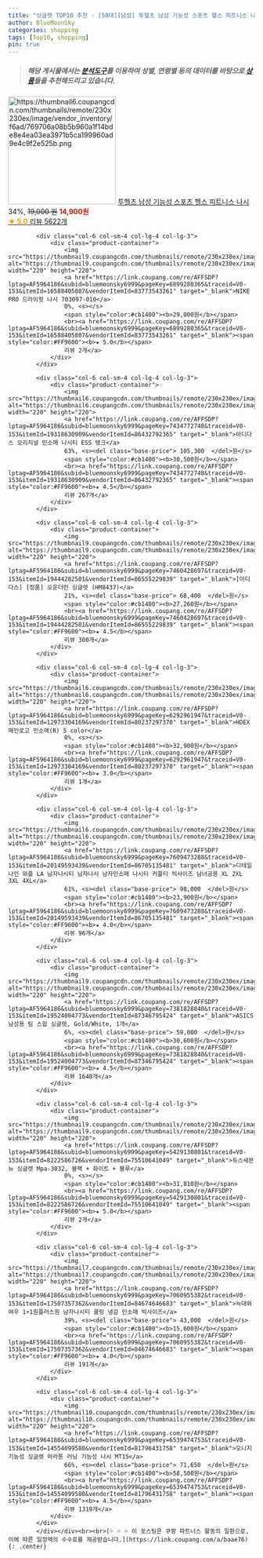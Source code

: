 ```yaml
---
title: "싱글렛 TOP10 추천 - [50대][남성] 투헬츠 남성 기능성 스포츠 헬스 피트니스 나시"
author: BlueMoonSky
categories: shopping
tags: [Top10, shopping]
pin: true
---
```


> ##### 해당 게시물에서는 [**분석도구**](https://itemscout.io/)를 이용하여 **성별**, **연령별** 등의 데이터를 바탕으로 [**상품**](https://link.coupang.com/a/baae76)들을 추천해드리고 있습니다.
<div class="container"><div class="row">
            <div class="col-6 col-sm-4 col-lg-4 col-lg-3">
                <div class="product-container">
                    <img src="https://thumbnail6.coupangcdn.com/thumbnails/remote/230x230ex/image/vendor_inventory/f6ad/769706a08b5b960a1f14bde8e4ea03ea3971b5ca199960ad9e4c9f2e525b.png" alt="https://thumbnail6.coupangcdn.com/thumbnails/remote/230x230ex/image/vendor_inventory/f6ad/769706a08b5b960a1f14bde8e4ea03ea3971b5ca199960ad9e4c9f2e525b.png" width="220" height="220">
                    <a href="https://link.coupang.com/re/AFFSDP?lptag=AF5964186&subid=bluemoonsky6999&pageKey=7381820341&traceid=V0-153&itemId=19065580438&vendorItemId=86188385313" target="_blank">투헬츠 남성 기능성 스포츠 헬스 피트니스 나시</a>
                    34%, <s><del class="base-price"> 19,000  </del>원</s> 
                    <span style="color:#cb1400"><b>14,900원</b></span>
                    <br><a href="https://link.coupang.com/re/AFFSDP?lptag=AF5964186&subid=bluemoonsky6999&pageKey=7381820341&traceid=V0-153&itemId=19065580438&vendorItemId=86188385313" target="_blank"><span style="color:#FF9600"><b>★ 5.0</b></span>
                    리뷰 5622개</a>
                </div>
            </div>
            
            <div class="col-6 col-sm-4 col-lg-4 col-lg-3">
                <div class="product-container">
                    <img src="https://thumbnail9.coupangcdn.com/thumbnails/remote/230x230ex/image/vendor_inventory/dccb/a4d8349b2026a874d0f3c94f754609369b9a753be88f2b3ba75d9de175bb.jpg" alt="https://thumbnail9.coupangcdn.com/thumbnails/remote/230x230ex/image/vendor_inventory/dccb/a4d8349b2026a874d0f3c94f754609369b9a753be88f2b3ba75d9de175bb.jpg" width="220" height="220">
                    <a href="https://link.coupang.com/re/AFFSDP?lptag=AF5964186&subid=bluemoonsky6999&pageKey=6899280365&traceid=V0-153&itemId=16588405807&vendorItemId=83773543261" target="_blank">NIKE PRO 드라이핏 나시 703097-010</a>
                    0%, <s></s> 
                    <span style="color:#cb1400"><b>29,000원</b></span>
                    <br><a href="https://link.coupang.com/re/AFFSDP?lptag=AF5964186&subid=bluemoonsky6999&pageKey=6899280365&traceid=V0-153&itemId=16588405807&vendorItemId=83773543261" target="_blank"><span style="color:#FF9600"><b>★ 5.0</b></span>
                    리뷰 2개</a>
                </div>
            </div>
            
            <div class="col-6 col-sm-4 col-lg-4 col-lg-3">
                <div class="product-container">
                    <img src="https://thumbnail6.coupangcdn.com/thumbnails/remote/230x230ex/image/vendor_inventory/0f28/0b9fdb944e3d32d6c4a62914461ac962234d863303e511d2e2bdef1066fb.jpg" alt="https://thumbnail6.coupangcdn.com/thumbnails/remote/230x230ex/image/vendor_inventory/0f28/0b9fdb944e3d32d6c4a62914461ac962234d863303e511d2e2bdef1066fb.jpg" width="220" height="220">
                    <a href="https://link.coupang.com/re/AFFSDP?lptag=AF5964186&subid=bluemoonsky6999&pageKey=7434772748&traceid=V0-153&itemId=19318630909&vendorItemId=86432792365" target="_blank">아디다스 오리지널 민소매 나시티 ESS 탱크</a>
                    63%, <s><del class="base-price"> 105,300  </del>원</s> 
                    <span style="color:#cb1400"><b>30,500원</b></span>
                    <br><a href="https://link.coupang.com/re/AFFSDP?lptag=AF5964186&subid=bluemoonsky6999&pageKey=7434772748&traceid=V0-153&itemId=19318630909&vendorItemId=86432792365" target="_blank"><span style="color:#FF9600"><b>★ 4.5</b></span>
                    리뷰 267개</a>
                </div>
            </div>
            
            <div class="col-6 col-sm-4 col-lg-4 col-lg-3">
                <div class="product-container">
                    <img src="https://thumbnail9.coupangcdn.com/thumbnails/remote/230x230ex/image/vendor_inventory/e2e1/1d907a97cc7c1c18fcee214053885139fea6065b1af2bde68243bde3bc27.jpg" alt="https://thumbnail9.coupangcdn.com/thumbnails/remote/230x230ex/image/vendor_inventory/e2e1/1d907a97cc7c1c18fcee214053885139fea6065b1af2bde68243bde3bc27.jpg" width="220" height="220">
                    <a href="https://link.coupang.com/re/AFFSDP?lptag=AF5964186&subid=bluemoonsky6999&pageKey=7460428697&traceid=V0-153&itemId=19444282501&vendorItemId=86555229839" target="_blank">[아디다스] [정품] 오운더런 싱글렛 (HM8437)</a>
                    21%, <s><del class="base-price"> 68,400  </del>원</s> 
                    <span style="color:#cb1400"><b>27,260원</b></span>
                    <br><a href="https://link.coupang.com/re/AFFSDP?lptag=AF5964186&subid=bluemoonsky6999&pageKey=7460428697&traceid=V0-153&itemId=19444282501&vendorItemId=86555229839" target="_blank"><span style="color:#FF9600"><b>★ 4.5</b></span>
                    리뷰 300개</a>
                </div>
            </div>
            
            <div class="col-6 col-sm-4 col-lg-4 col-lg-3">
                <div class="product-container">
                    <img src="https://thumbnail6.coupangcdn.com/thumbnails/remote/230x230ex/image/vendor_inventory/906b/037acaf7fa0509af751d12d37f1b1c8d075722a370d080b863db3b2b739a.png" alt="https://thumbnail6.coupangcdn.com/thumbnails/remote/230x230ex/image/vendor_inventory/906b/037acaf7fa0509af751d12d37f1b1c8d075722a370d080b863db3b2b739a.png" width="220" height="220">
                    <a href="https://link.coupang.com/re/AFFSDP?lptag=AF5964186&subid=bluemoonsky6999&pageKey=6292961947&traceid=V0-153&itemId=12973304169&vendorItemId=80237297370" target="_blank">HDEX 메인로고 민소매(R) 5 color</a>
                    0%, <s></s> 
                    <span style="color:#cb1400"><b>32,900원</b></span>
                    <br><a href="https://link.coupang.com/re/AFFSDP?lptag=AF5964186&subid=bluemoonsky6999&pageKey=6292961947&traceid=V0-153&itemId=12973304169&vendorItemId=80237297370" target="_blank"><span style="color:#FF9600"><b>★ 3.0</b></span>
                    리뷰 1개</a>
                </div>
            </div>
            
            <div class="col-6 col-sm-4 col-lg-4 col-lg-3">
                <div class="product-container">
                    <img src="https://thumbnail6.coupangcdn.com/thumbnails/remote/230x230ex/image/vendor_inventory/41c3/05d520efd5f74208d6fa85224a6aa367651d192de0a9f4a99c2c97a11475.jpg" alt="https://thumbnail6.coupangcdn.com/thumbnails/remote/230x230ex/image/vendor_inventory/41c3/05d520efd5f74208d6fa85224a6aa367651d192de0a9f4a99c2c97a11475.jpg" width="220" height="220">
                    <a href="https://link.coupang.com/re/AFFSDP?lptag=AF5964186&subid=bluemoonsky6999&pageKey=7609473288&traceid=V0-153&itemId=20149593439&vendorItemId=86705135481" target="_blank">디테일나인 와플 LA 남자나시티 남자나시 남자민소매 나시티 커플티 빅사이즈 남녀공용 XL 2XL 3XL 4XL</a>
                    61%, <s><del class="base-price"> 98,000  </del>원</s> 
                    <span style="color:#cb1400"><b>23,900원</b></span>
                    <br><a href="https://link.coupang.com/re/AFFSDP?lptag=AF5964186&subid=bluemoonsky6999&pageKey=7609473288&traceid=V0-153&itemId=20149593439&vendorItemId=86705135481" target="_blank"><span style="color:#FF9600"><b>★ 4.0</b></span>
                    리뷰 96개</a>
                </div>
            </div>
            
            <div class="col-6 col-sm-4 col-lg-4 col-lg-3">
                <div class="product-container">
                    <img src="https://thumbnail9.coupangcdn.com/thumbnails/remote/230x230ex/image/vendor_inventory/a540/e166044d6e7d02f778fb80d73449855d5b6afdf1524ed70d94feea583039.jpg" alt="https://thumbnail9.coupangcdn.com/thumbnails/remote/230x230ex/image/vendor_inventory/a540/e166044d6e7d02f778fb80d73449855d5b6afdf1524ed70d94feea583039.jpg" width="220" height="220">
                    <a href="https://link.coupang.com/re/AFFSDP?lptag=AF5964186&subid=bluemoonsky6999&pageKey=7381828840&traceid=V0-153&itemId=19524004773&vendorItemId=87346795424" target="_blank">ASICS 남성용 팀 스윕 싱글렛, Gold/White, 1개</a>
                    6%, <s><del class="base-price"> 59,000  </del>원</s> 
                    <span style="color:#cb1400"><b>30,600원</b></span>
                    <br><a href="https://link.coupang.com/re/AFFSDP?lptag=AF5964186&subid=bluemoonsky6999&pageKey=7381828840&traceid=V0-153&itemId=19524004773&vendorItemId=87346795424" target="_blank"><span style="color:#FF9600"><b>★ 4.5</b></span>
                    리뷰 1648개</a>
                </div>
            </div>
            
            <div class="col-6 col-sm-4 col-lg-4 col-lg-3">
                <div class="product-container">
                    <img src="https://thumbnail9.coupangcdn.com/thumbnails/remote/230x230ex/image/rs_quotation_api/rv9z8ynj/db68581314b44cb399447c97f871e1c2.jpg" alt="https://thumbnail9.coupangcdn.com/thumbnails/remote/230x230ex/image/rs_quotation_api/rv9z8ynj/db68581314b44cb399447c97f871e1c2.jpg" width="220" height="220">
                    <a href="https://link.coupang.com/re/AFFSDP?lptag=AF5964186&subid=bluemoonsky6999&pageKey=5429130801&traceid=V0-153&itemId=8222586726&vendorItemId=75510641049" target="_blank">듀스세븐 뉴 싱글렛 Mpa-3032, 블랙 + 화이트 + 블루</a>
                    0%, <s></s> 
                    <span style="color:#cb1400"><b>31,810원</b></span>
                    <br><a href="https://link.coupang.com/re/AFFSDP?lptag=AF5964186&subid=bluemoonsky6999&pageKey=5429130801&traceid=V0-153&itemId=8222586726&vendorItemId=75510641049" target="_blank"><span style="color:#FF9600"><b>★ 5.0</b></span>
                    리뷰 2개</a>
                </div>
            </div>
            
            <div class="col-6 col-sm-4 col-lg-4 col-lg-3">
                <div class="product-container">
                    <img src="https://thumbnail7.coupangcdn.com/thumbnails/remote/230x230ex/image/vendor_inventory/ff12/7be9c76fc70d9289b6b01679448f1cfebabaee79ecbd83f2e3de235a5800.jpg" alt="https://thumbnail7.coupangcdn.com/thumbnails/remote/230x230ex/image/vendor_inventory/ff12/7be9c76fc70d9289b6b01679448f1cfebabaee79ecbd83f2e3de235a5800.jpg" width="220" height="220">
                    <a href="https://link.coupang.com/re/AFFSDP?lptag=AF5964186&subid=bluemoonsky6999&pageKey=7060955382&traceid=V0-153&itemId=17507357362&vendorItemId=84674646683" target="_blank">늑대와여우 1+1원플러스원 남자나시티 쿨링 냉감 민소매 빅사이즈</a>
                    39%, <s><del class="base-price"> 43,000  </del>원</s> 
                    <span style="color:#cb1400"><b>15,600원</b></span>
                    <br><a href="https://link.coupang.com/re/AFFSDP?lptag=AF5964186&subid=bluemoonsky6999&pageKey=7060955382&traceid=V0-153&itemId=17507357362&vendorItemId=84674646683" target="_blank"><span style="color:#FF9600"><b>★ 4.0</b></span>
                    리뷰 191개</a>
                </div>
            </div>
            
            <div class="col-6 col-sm-4 col-lg-4 col-lg-3">
                <div class="product-container">
                    <img src="https://thumbnail10.coupangcdn.com/thumbnails/remote/230x230ex/image/vendor_inventory/4969/eaf154eb8eb64347895c353da5dc0b1e981aa074f1bad83ef494e57a3b25.jpg" alt="https://thumbnail10.coupangcdn.com/thumbnails/remote/230x230ex/image/vendor_inventory/4969/eaf154eb8eb64347895c353da5dc0b1e981aa074f1bad83ef494e57a3b25.jpg" width="220" height="220">
                    <a href="https://link.coupang.com/re/AFFSDP?lptag=AF5964186&subid=bluemoonsky6999&pageKey=6539474753&traceid=V0-153&itemId=14554099580&vendorItemId=81796431758" target="_blank">오니지 기능성 싱글렛 마라톤 러닝 기능성 나시 MT15</a>
                    66%, <s><del class="base-price"> 71,650  </del>원</s> 
                    <span style="color:#cb1400"><b>58,500원</b></span>
                    <br><a href="https://link.coupang.com/re/AFFSDP?lptag=AF5964186&subid=bluemoonsky6999&pageKey=6539474753&traceid=V0-153&itemId=14554099580&vendorItemId=81796431758" target="_blank"><span style="color:#FF9600"><b>★ 4.5</b></span>
                    리뷰 1319개</a>
                </div>
            </div>
            </div></div><br><br>[💦 💦 💦 이 포스팅은 쿠팡 파트너스 활동의 일환으로, 이에 따른 일정액의 수수료를 제공받습니다.](https://link.coupang.com/a/baae76){: .center}